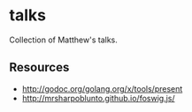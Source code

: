 # talks
Collection of Matthew's talks.

## Resources
* http://godoc.org/golang.org/x/tools/present
* http://mrsharpoblunto.github.io/foswig.js/
